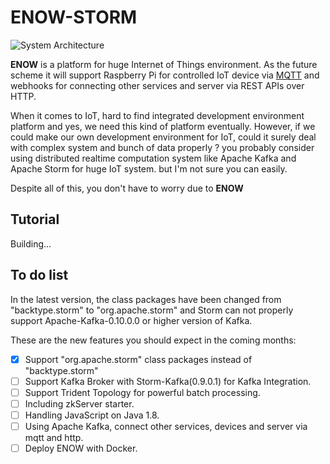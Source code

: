 ENOW-STORM
=====
![System Architecture](http://i.imgur.com/19zJac5.png)

__ENOW__ is a platform for huge Internet of Things environment. As the future scheme it will support Raspberry Pi for controlled IoT device via [MQTT](http://mqtt.org/) and webhooks for connecting other services and server via REST APIs over HTTP.

When it comes to IoT, hard to find integrated development environment platform and yes, we need this kind of platform eventually.
However, if we could make our own development environment for IoT, could it surely deal with complex system and bunch of data properly ? you probably consider using distributed realtime computation system like Apache Kafka and Apache Storm for huge IoT system. but I'm not sure you can easily.

Despite all of this, you don't have to worry due to __ENOW__

## Tutorial
Building...

## To do list
In the latest version, the class packages have been changed from "backtype.storm" to "org.apache.storm" and Storm can not properly support Apache-Kafka-0.10.0.0 or higher version of Kafka.

These are the new features you should expect in the coming
months:



* [x] Support "org.apache.storm" class packages instead of "backtype.storm"
* [ ] Support Kafka Broker with Storm-Kafka(0.9.0.1) for Kafka Integration.
* [ ] Support Trident Topology for powerful batch processing.
* [ ] Including zkServer starter.
* [ ] Handling JavaScript on Java 1.8.
* [ ] Using Apache Kafka, connect other services, devices and server via mqtt and http.
* [ ] Deploy ENOW with Docker.
